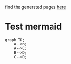 find the generated pages [here](https://tzijnge.github.io/test_jekyll/)

# Test mermaid
``` mermaid
graph TD;
    A-->B;
    A-->C;
    B-->D;
    C-->D;
```
